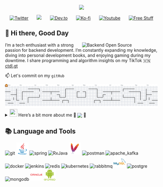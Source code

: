 <!-- Title The Full Name -->
<p align="center">
  <a href="#"><img src="https://readme-typing-svg.demolab.com?font=&size=27&pause=1000&color=F03B9E&center=true&vCenter=true&repeat=false&width=435&lines=Ho%C3%A0ng+Anh+Ti%E1%BA%BFn"></a>


<!-- Social icons section -->
<p align="center">
  <a href="https://twitter.com/hoangtien_2k3"><img width="32px" alt="Twitter" title="Twitter" src="https://i.imgur.com/OXZM1L6.png"/></a>
  &#8287;&#8287;&#8287;&#8287;&#8287;
  <a href="https://discord.gg/cFAkCXVQ" alt="Discord" title="Dev Pro Tips Discord Server"><img width="32px" src="https://i.imgur.com/OViZO8J.png"/></a>
  &#8287;&#8287;&#8287;&#8287;&#8287;
  <a href="https://dev.to/hoangtien_2k3"><img width="32px" alt="Dev.to" title="DenverCoder1 Dev.to" src="https://i.imgur.com/mVm29vK.png"></a>
  &#8287;&#8287;&#8287;&#8287;&#8287;
  <a href="https://ko-fi.com/hoangtien2k3"><img width="32px" alt="Ko-fi" title="Buy me a coffee" src="https://i.imgur.com/PpLeD3K.png"/></a>
  &#8287;&#8287;&#8287;&#8287;&#8287;
  <a href="https://www.youtube.com/@hoangtien2k3"><img width="32px" alt="Youtube" title="Youtube" src="https://i.imgur.com/qiXu7b2.png"/></a>
  &#8287;&#8287;&#8287;&#8287;&#8287;
  <a href="https://www.buymeacoffee.com/hoangtien2k3"><img width="32px" alt="Free Stuff" title="Free gifts for you" src="https://i.imgur.com/0uVwkoZ.png"/></a>
</p>


<!-- Information myself -->
<h2>👋 Hi there, Good Day</h2>

<div>
  <a href="https://github.com/reactifyx">
      <img src="img/icon_docker_sys.png" alt="Backend Open Source" align="right" width="250">
  </a>

  <div align="left">

I’m a tech enthusiast with a strong passion for backend development. I’m constantly expanding my knowledge, diving into
personal development books, and enjoying gaming during my downtime. I share programming and algorithm insights on my
TikTok 🇻🇳[ctdl.gt](https://www.tiktok.com/@ctdl.gt)

📫 Let's commit on my `gitHub`

<picture>
  <source media="(prefers-color-scheme: dark)" srcset="https://raw.githubusercontent.com/hoangtien2k3/hoangtien2k3/output/pacman-contribution-graph-dark.svg">
  <source media="(prefers-color-scheme: light)" srcset="https://raw.githubusercontent.com/hoangtien2k3/hoangtien2k3/output/pacman-contribution-graph.svg">
  <img alt="pacman contribution graph" src="https://raw.githubusercontent.com/hoangtien2k3/hoangtien2k3/output/pacman-contribution-graph.svg" width="550">
</picture>

  </div>
</div>


<!-- More Information Details Myself -->
<details>
<summary> <img src="https://cultofthepartyparrot.com/parrots/hd/laptop_parrot.gif" width="25" height="25"/> Here’s a bit more about me 👋
  <img align="center" src="https://visitor-badge.laobi.icu/badge?page_id=hoangtien2k3.visitor-badge"> 🐳
</summary> 

<p align="center">

</a>

![TIEN2K3](gitartwork.svg)

![Grid-Snake](https://raw.githubusercontent.com/hoangtien2k3/hoangtien2k3/main/dist/grid-snake.svg)

<picture>
  <source media="(prefers-color-scheme: dark)" srcset="https://raw.githubusercontent.com/hoangtien2k3/hoangtien2k3/output/pacman-contribution-graph-dark.svg">
  <source media="(prefers-color-scheme: light)" srcset="https://raw.githubusercontent.com/hoangtien2k3/hoangtien2k3/output/pacman-contribution-graph.svg">
  <img alt="pacman contribution graph" src="https://raw.githubusercontent.com/hoangtien2k3/hoangtien2k3/output/pacman-contribution-graph.svg">
</picture>

```diff
+@ @ @ @ @ @ @ @ @ @ @ @ @ @ @ @ @ @ @ @ @ @ @ @ @ @ @ @ @ @+ +@ @ @ @ @ @ @ @ @ @ @ @ @ @ @ @ @ @ @ @ @ @ @ @ @ @ @ @+
@@        o o                                              @@ @@       _____               _                         @@
@@        | |                                              @@ @@      / ____|             | |                        @@
@@       _L_L_                                             @@ @@     | |  __  ___   _ __  | |__    __ _              @@
@@    ❮\/__-__\/❯  Programming isn't about what you know   @@ @@     | | |_ |/ _ \ | '_ \ | '_ \  / _` |             @@
@@    ❮(|~o.o~|)❯  It's about what you can figure out      @@ @@     | |__| | (_) || | | || | | || (_| |             @@
@@    ❮/ \`-'/ \❯                                          @@ @@      \_____|\___/ |_| |_||_| |_| \__,_|             @@
@@      _/`U'\_                                            @@ @@                                                     @@
@@     ( .   . )     .----------------------------.        @@ @@    __ _   __ _  _ __ ___     __ _  _ __ ___   ___   @@
@@    / /     \ \    | while( ! (succed=try() ) ) |        @@ @@   / _` | / _` || '_ ` _ \   / _` || '_ ` _ \ / _ \  @@
@@    \ |  ,  | /    '----------------------------'        @@ @@  | (_| || (_| || | | | | | | (_| || | | | | |  __/  @@
@@     \|=====|/                                           @@ @@   \__, | \__,_||_| |_| |_|  \__,_||_| |_| |_|\___|  @@
@@      |_.^._|                                            @@ @@    __/ |                                            @@
@@      | |"| |                                            @@ @@   |___/                \___/                        @@
@@      ( ) ( )    Testing leads to failure                @@ @@                         \_/                         @@
@@      |_| |_|    and failure leads to understanding      @@ @@                          |                          @@
@@  _.-' _j L_ '-._                                        @@ @@                     hoangtien2k3                    @@
@@ (___.'     '.___)                                       @@ @@                                                     @@
+@ @ @ @ @ @ @ @ @ @ @ @ @ @ @ @ @ @ @ @ @ @ @ @ @ @ @ @ @ @+ +@ @ @ @ @ @ @ @ @ @ @ @ @ @ @ @ @ @ @ @ @ @ @ @ @ @ @ @+
```

 <h3> 📚 Language </h3>
<p align="left">
  <img src="https://img.shields.io/badge/Python-snow?logo=python&logoColor=3776AB" alt="" />
  <img src="https://img.shields.io/badge/Java-snow?logo=coffeescript&logoColor=FC4C02" alt="" />
  <img src="https://img.shields.io/badge/C%2B%2B-snow?logo=c%2B%2B&logoColor=00599C" alt="" />
  <img src="https://img.shields.io/badge/C-snow?logo=c&logoColor=A8B9CC" alt="" />
  <img src="https://img.shields.io/badge/C%23-snow?logo=csharp&logoColor=512BD4" alt="" />
  <img src="https://img.shields.io/badge/JavaScript-snow?logo=javascript&logoColor=E9CE30" alt="" />
  <img src="https://img.shields.io/badge/Go-snow?logo=go&logoColor=00ADD8" alt="" />
  <img src="https://img.shields.io/badge/Swift-snow?logo=swift&logoColor=F05138" alt="" />
  <img src="https://img.shields.io/badge/Rust-snow?logo=rust&logoColor=000000" alt="" />
  <img src="https://img.shields.io/badge/Ruby-snow?logo=ruby&logoColor=CC342D" alt="" />
  <img src="https://img.shields.io/badge/Kotlin-snow?logo=kotlin&logoColor=7F52FF" alt="" />
  <img src="https://img.shields.io/badge/TypeScript-snow?logo=typescript&logoColor=3178C6" alt="" />
  <img src="https://img.shields.io/badge/Dart-snow?logo=dart&logoColor=0175C2" alt="" />
</p>

<h3>🔥 Streak Stats</h3>

  <!-- GitHub Readme Streak Stats - https://github.com/DenverCoder1/github-readme-streak-stats -->
  <p>
    <a href="https://github.com/hoangtien2k3/github-readme-streak-stats">
      <img title="🔥 Get streak stats for your profile at git.io/streak-stats" alt="hoangtien2k3's streak" src="https://streak-stats.demolab.com/?user=hoangtien2k3&theme=monokai-metallian&hide_border=true"/>
      <img src="https://i.ibb.co/N366vtQ/hoangtien2k3.png" alt="hoangtien2k3" width="200px">
    </a>
    <p>🔥 Get streak stats for your profile at <a href="hoangtien2k3.github.io">hoangtien2k3.github.io</a></p>
  </p>

<h3>💻💬 GitHub Profile Stats</h3>

  <div align="center">
    <img src="https://cultofthepartyparrot.com/parrots/hd/githubparrot.gif" width="25" height="25"/>
    <img src="https://cultofthepartyparrot.com/flags/hd/iranparrot.gif" width="25" height="25"/>
    <img src="https://cultofthepartyparrot.com/parrots/asyncparrot.gif" width="36" height="25"/>
    <img src="https://cultofthepartyparrot.com/parrots/exceptionallyfastparrot.gif" width="25" height="25"/>
    <img src="https://cultofthepartyparrot.com/parrots/hd/60fpsparrot.gif" width="25" height="25"/>
    <img src="https://cultofthepartyparrot.com/parrots/hd/jumpingparrot.gif" width="25" height="25"/>
    <img src="https://cultofthepartyparrot.com/parrots/hd/opensourceparrot.gif" width="25" height="25"/>
    <img src="https://cultofthepartyparrot.com/parrots/hd/dealwithitnowparrot.gif" width="25" height="25"/>
    <img src="https://cultofthepartyparrot.com/parrots/hd/hypnoparrotlight.gif" width="25" height="25"/>
    <img src="https://cultofthepartyparrot.com/parrots/databaseparrot.gif" width="25" height="25"/>
    <img src="https://cultofthepartyparrot.com/parrots/fixparrot.gif" width="36" height="25"/>
    <img src="https://cultofthepartyparrot.com/parrots/hd/laptop_parrot.gif" width="25" height="25"/>
    <img src="https://cultofthepartyparrot.com/parrots/hd/spinningparrot.gif" width="25" height="25"/>
    <img src="https://cultofthepartyparrot.com/parrots/hd/levitationparrot.gif" width="25" height="25"/>
    <img src="https://cultofthepartyparrot.com/parrots/hd/meldparrot.gif" width="25" height="25"/>
    <img src="https://cultofthepartyparrot.com/parrots/slomoparrot.gif" width="25" height="25"/>
    <img src="https://cultofthepartyparrot.com/parrots/hd/moonwalkingparrot.gif" width="25" height="25"/>
    <img src="https://cultofthepartyparrot.com/parrots/hd/stableparrot.gif" width="25" height="25"/>
    <img src="https://cultofthepartyparrot.com/parrots/hd/scienceparrot.gif" width="25" height="25"/>
    <img src="https://cultofthepartyparrot.com/parrots/hd/pirateparrot.gif" width="25" height="25"/>
    <img src="https://cultofthepartyparrot.com/parrots/hd/footballparrot.gif" width="25" height="25"/>
    <img src="https://cultofthepartyparrot.com/parrots/hd/illuminatiparrot.gif" width="25" height="25"/>
    <img src="https://cultofthepartyparrot.com/parrots/hd/hypnoparrotdark.gif" width="25" height="25"/>
    <img src="https://cultofthepartyparrot.com/parrots/hd/mustacheparrot.gif" width="25" height="25"/>
</div>


<a href="#"><img alt="hoangtien2k3's Github Stats" src="https://denvercoder1-github-readme-stats.vercel.app/api/?username=hoangtien2k3&show_icons=true&include_all_commits=true&count_private=true&theme=react&hide_border=true&bg_color=1F222E&title_color=F85D7F&icon_color=F8D866" height="192px"/></a>
<a href="#"><img alt="hoangtien2k3's Top Languages" src="https://denvercoder1-github-readme-stats.vercel.app/api/top-langs/?username=hoangtien2k3&langs_count=8&layout=compact&theme=react&hide_border=true&bg_color=1F222E&title_color=F85D7F&icon_color=F8D866&hide=Jupyter%20Notebook,Roff" height="192px"/></a>

<b>Note:</b> Top languages is only a metric of the languages my public code consists of and doesn't reflect experience
or skill level.

<a href="https://github.com/ashutosh00710/github-readme-activity-graph"><img alt="hoangtien2k3's Activity Graph" src="https://github-readme-activity-graph.vercel.app/graph/?username=hoangtien2k3&bg_color=1F222E&color=F8D866&line=F85D7F&point=FFFFFF&hide_border=true" /></a>

<h3>⚡ Recent GitHub Activity</h3>

 <a href="https://commits.top/vietnam.html">
  <img src="http://iot.fbiego.com/api/v1/commits?user=hoangtien2k3&country=VietNam&bg_color=293035&text_color=fafafa&border_color=293035">
  </a>
  <a href="https://commits.top/vietnam_private.html">
  <img src="http://iot.fbiego.com/api/v1/commits?user=hoangtien2k3&country=VietNam_Private&bg_color=293035&text_color=fafafa&border_color=293035">
  </a>

  <p><a href="hoangtien2k3.github.io"><img src="https://github.com/hoangtien2k3/hoangtien2k3/blob/main/profile-3d-contrib/profile-night-rainbow.svg" alt="@hoangtien2k3's Web hoangtien2k3"></a></p>

</details>  



<h2>📚 Language and Tools</h2>
<p align="left">
  <img src="https://www.vectorlogo.zone/logos/git-scm/git-scm-icon.svg" alt="git" width="40" height="40"/> 
  <img src="https://github.com/devicons/devicon/blob/master/icons/java/java-original.svg" alt="java" width="40" height="40"/> 
  <img src="https://www.vectorlogo.zone/logos/springio/springio-icon.svg" alt="spring" width="40" height="40"/> 
  <img src="https://github.com/gilbarbara/logos/blob/main/logos/reactivex.svg" alt="RxJava" width="40" height="40"/> 
  <img src="https://github.com/devicons/devicon/blob/master/icons/maven/maven-original.svg" alt="maven" width="40" height="40"/>
  <img src="https://www.vectorlogo.zone/logos/getpostman/getpostman-icon.svg" alt="postman" width="40" height="40"/>
  <img src="https://cdn.jsdelivr.net/gh/devicons/devicon/icons/apachekafka/apachekafka-original.svg" alt="apache_kafka" width="40" height="40"/>
  <img src="https://cdn.jsdelivr.net/gh/devicons/devicon/icons/docker/docker-original.svg" alt="docker" width="40" height="40"/>
  <img src="https://cdn.jsdelivr.net/gh/devicons/devicon/icons/jenkins/jenkins-original.svg" alt="jenkins" width="40" height="40"/>
  <img src="https://cdn.jsdelivr.net/gh/devicons/devicon/icons/redis/redis-original.svg" alt="redis" width="40" height="40"/>
  <img src="https://cdn.jsdelivr.net/gh/devicons/devicon/icons/kubernetes/kubernetes-plain.svg" alt="kubernetes" width="40" height="40"/>
  <img src="https://www.vectorlogo.zone/logos/rabbitmq/rabbitmq-icon.svg" alt="rabbitmq" width="40" height="40"/>
  <img src="https://raw.githubusercontent.com/devicons/devicon/master/icons/mysql/mysql-original-wordmark.svg" alt="mysql" width="40" height="40"/>
  <img src="https://cdn.jsdelivr.net/gh/devicons/devicon/icons/postgresql/postgresql-original.svg" alt="postgre" width="40" height="40">
  <img src="https://cdn.jsdelivr.net/gh/devicons/devicon/icons/mongodb/mongodb-original-wordmark.svg" alt="mongodb" width="40" height="40">  
  <img src="https://github.com/devicons/devicon/blob/master/icons/oracle/oracle-original.svg" alt="oracle" width="40" height="40"/> 
  <img src="https://github.com/devicons/devicon/blob/master/icons/android/android-plain-wordmark.svg" alt="android" width="40" height="40"/> 
</p>



